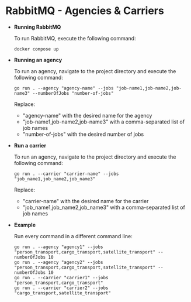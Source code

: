 # RabbitMQ - Agencies & Carriers

- **Running RabbitMQ**

  To run RabbitMQ, execute the following command:

  ```
  docker compose up
  ```

- **Running an agency**

  To run an agency, navigate to the project directory and execute the following command:

  ```
  go run . --agency "agency-name" --jobs "job-name1,job-name2,job-name3" --numberOfJobs "number-of-jobs"
  ```

  Replace:

  - "agency-name" with the desired name for the agency
  - "job-name1,job-name2,job-name3" with a comma-separated list of job names
  - "number-of-jobs" with the desired number of jobs

- **Run a carrier**

  To run an agency, navigate to the project directory and execute the following command:

  ```
  go run . --carrier "carrier-name" --jobs "job_name1,job_name2,job_name3"
  ```

  Replace:

  - "carrier-name" with the desired name for the carrier
  - "job_name1,job_name2,job_name3" with a comma-separated list of job names

- **Example**

  Run every command in a different command line:

  ```
  go run . --agency "agency1" --jobs "person_transport,cargo_transport,satellite_transport" --numberOfJobs 10
  go run . --agency "agency2" --jobs "person_transport,cargo_transport,satellite_transport" --numberOfJobs 10
  go run . --carrier "carrier1" --jobs "person_transport,cargo_transport"
  go run . --carrier "carrier2" --jobs "cargo_transport,satellite_transport"
  ```
